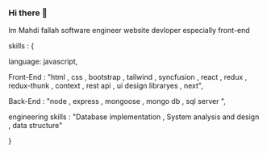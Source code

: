 ### Hi there 👋

Im Mahdi fallah 
software engineer
website devloper especially  front-end 

 skills : { 
 
  language: javascript,
  
  Front-End : "html , css , bootstrap , tailwind , syncfusion , react , redux , redux-thunk , context , rest api , ui design libraryes , next",
  
  Back-End : "node , express , mongoose , mongo db , sql server ",
  
  engineering skills : "Database implementation , System analysis and design , data structure"
  
 }

